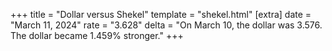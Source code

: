 +++
title = "Dollar versus Shekel"
template = "shekel.html"
[extra]
date = "March 11, 2024"
rate = "3.628"
delta = "On March 10, the dollar was 3.576. The dollar became 1.459% stronger."
+++
